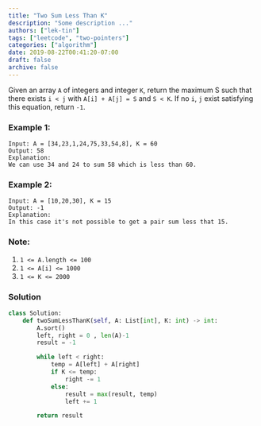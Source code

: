 ```yaml
---
title: "Two Sum Less Than K"
description: "Some description ..."
authors: ["lek-tin"]
tags: ["leetcode", "two-pointers"]
categories: ["algorithm"]
date: 2019-08-22T00:41:20-07:00
draft: false
archive: false
---
```

Given an array `A` of integers and integer `K`, return the maximum S such that there exists `i < j` with `A[i] + A[j] = S` and `S < K`. If no `i`, `j` exist satisfying this equation, return `-1`.


### Example 1:
```
Input: A = [34,23,1,24,75,33,54,8], K = 60
Output: 58
Explanation:
We can use 34 and 24 to sum 58 which is less than 60.
```
### Example 2:
```
Input: A = [10,20,30], K = 15
Output: -1
Explanation:
In this case it's not possible to get a pair sum less that 15.
```
### Note:
1. `1 <= A.length <= 100`
2. `1 <= A[i] <= 1000`
3. `1 <= K <= 2000`
### Solution
```python
class Solution:
    def twoSumLessThanK(self, A: List[int], K: int) -> int:
        A.sort()
        left, right = 0 , len(A)-1
        result = -1

        while left < right:
            temp = A[left] + A[right]
            if K <= temp:
                right -= 1
            else:
                result = max(result, temp)
                left += 1

        return result

```